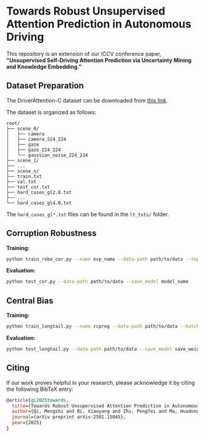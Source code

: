 # Towards Robust Unsupervised Attention Prediction in Autonomous Driving

This repository is an extension of our ICCV conference paper, **"Unsupervised Self-Driving Attention Prediction via Uncertainty Mining and Knowledge Embedding."**

## Dataset Preparation

The DriverAttention-C dataset can be downloaded from [this link](https://drive.google.com/file/d/1W8joMa6blxwNrETF2005cCFViq4DCNvB/view?usp=sharing).

The dataset is organized as follows:
```
root/
├── scene_0/
│   ├── camera
│   ├── camera_224_224
│   ├── gaze
│   ├── gaze_224_224
│   └── gaussian_noise_224_224 
├── scene_1/
├── ...
├── scene_n/
├── train.txt
├── val.txt
├── test_cor.txt
├── hard_cases_gl2.0.txt
├── ...
└── hard_cases_gl4.0.txt
```
The `hard_cases_gl*.txt` files can be found in the `lt_txts/` folder.

## Corruption Robustness

**Training:**
```bash
python train_robo_cor.py --name exp_name --data-path path/to/data --topK 8 --mix_dir temp_dir
```

**Evaluation:**
```bash
python test_cor.py --data-path path/to/data --save_model model_name
```

## Central Bias

**Training:**
```bash
python train_longtail.py --name rcpreg --data-path path/to/data --batch-size 4
```

**Evaluation:**
```bash
python test_longtail.py --data-path path/to/data --save_model save_weights
```

## Citing

If our work proves helpful in your research, please acknowledge it by citing the following BibTeX entry:

```bibtex
@article{qi2025towards,
  title={Towards Robust Unsupervised Attention Prediction in Autonomous Driving},
  author={Qi, Mengshi and Bi, Xiaoyang and Zhu, Pengfei and Ma, Huadong},
  journal={arXiv preprint arXiv:2501.15045},
  year={2025}
}
```
